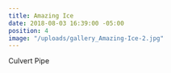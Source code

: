 ```yaml
---
title: Amazing Ice
date: 2018-08-03 16:39:00 -05:00
position: 4
image: "/uploads/gallery_Amazing-Ice-2.jpg"
---
```


Culvert Pipe
